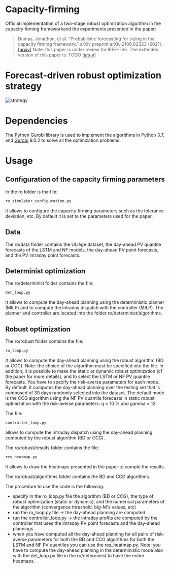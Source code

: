 # Capacity-firming
Official implementation of a two-stage robust optimization algorithm in the capacity firming frameworkand the experiments presented in the paper:
> Dumas, Jonathan, et al. "Probabilistic forecasting for sizing in the capacity firming framework." arXiv preprint arXiv:2106.02323 (2021).
> [[arxiv]](https://arxiv.org/abs/2106.02323)
Note: this paper is under review for IEEE-TSE.
The extended version of this paper is:
> TODO
> [[arxiv]]()

# Forecast-driven robust optimization strategy
![strategy](https://github.com/jonathandumas/capacity-firming/blob/9a54f129fa67d4be094d076c8e29dd2f5eaca3be/figures/methodology_scheme.png)

# Dependencies
The Python Gurobi library is used to implement the algorithms in Python 3.7, and [Gurobi](https://www.gurobi.com/) 9.0.2 to solve all the optimization problems.

# Usage
## Configuration of the capacity firming parameters
In the ro folder is the file:
```bash
ro_simulator_configuration.py 
```
It allows to configure the capacity firming parameters such as the tolerance deviation, etc.
By default it is set to the parameters used for the paper.

## Data
The ro/data folder contains the ULiège dataset, the day-ahead PV quantile forecasts of the LSTM and NF models, the day-ahead PV point forecasts, and the PV intraday point forecasts.

## Determinist optimization 
The ro/determinist folder contains the file:
```bash
det_loop.py 
```
It allows to compute the day-ahead planning using the deterministic planner (MILP) and to compute the intraday dispatch with the controller (MILP).
The planner and controller are located into the folder ro/determinist/algorithms.

## Robust optimization 

The ro/robust folder contains the file:
```bash
ro_loop.py 
```
It allows to compute the day-ahead planning using the robust algorithm (BD or CCG). Note: the choice of the algorithm must be specified into the file. In addition, it is possible to make the static or dynamic robust optimization (cf the paper for more details), and to select the LSTM or NF PV quantile forecasts. You have to specify the risk-averse parameters for each mode. By default, it computes the day-ahead planning over the testing set that is composed of 30 days randomly selected into the dataset.
The default mode is the CCG algorithm using the NF PV quantile forecasts in static robust optimization with the risk-averse parameters: q = 10 % and gamma = 12.

The file:
```bash
controller_loop.py 
```
allows to compute the intraday dispatch using the day-ahead planning computed by the robust algorithm (BD or CCG).

The ro/robust/results folder contains the file:
```bash
res_heatmap.py 
```
It allows to draw the heatmaps presented in the paper to compte the results.

The ro/robust/algorithms folder contains the BD and CCG algorithms.

The procedure to use the code is the following:
* specify in the ro_loop.py file the algorithm (BD or CCG), the type of robust optimization (static or dynamic), and the numerical parameters of the algorithm (convergence threshold, big-M's values, etc)
* run the ro_loop.py file -> the day-ahead planning are computed
* run the controller_loop.py -> the intraday profits are computed by the controller that uses the intraday PV point forecasts and the day-ahead plannings
* when you have computed all the day-ahead planning for all pairs of risk-averse parameters for both the BD and CCG algorithms for both the LSTM and NF PV quantiles you can use the res_heatmap.py. Note: you have to compute the day-ahead planning in the deterministic mode also with the det_loop.py file in the ro/determinist to have the entire heatmaps.

